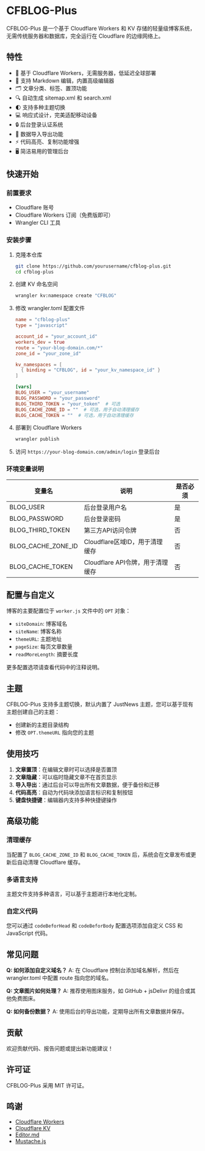 # CFBLOG-Plus

CFBLOG-Plus 是一个基于 Cloudflare Workers 和 KV 存储的轻量级博客系统，无需传统服务器和数据库，完全运行在 Cloudflare 的边缘网络上。

## 特性

- 🚀 基于 Cloudflare Workers，无需服务器，低延迟全球部署
- 📝 支持 Markdown 编辑，内置高级编辑器
- 🗂️ 文章分类、标签、置顶功能
- 🔍 自动生成 sitemap.xml 和 search.xml
- 🌓 支持多种主题切换
- 💻 响应式设计，完美适配移动设备
- 🔒 后台登录认证系统
- 🔄 数据导入导出功能
- ⚡ 代码高亮、复制功能增强
- 🖥️ 简洁易用的管理后台

## 快速开始

### 前置要求

- Cloudflare 账号
- Cloudflare Workers 订阅（免费版即可）
- Wrangler CLI 工具

### 安装步骤

1. 克隆本仓库
   ```bash
   git clone https://github.com/yourusername/cfblog-plus.git
   cd cfblog-plus
   ```

2. 创建 KV 命名空间
   ```bash
   wrangler kv:namespace create "CFBLOG"
   ```

3. 修改 wrangler.toml 配置文件
   ```toml
   name = "cfblog-plus"
   type = "javascript"
   
   account_id = "your_account_id"
   workers_dev = true
   route = "your-blog-domain.com/*"
   zone_id = "your_zone_id"
   
   kv_namespaces = [
     { binding = "CFBLOG", id = "your_kv_namespace_id" }
   ]
   
   [vars]
   BLOG_USER = "your_username"
   BLOG_PASSWORD = "your_password"
   BLOG_THIRD_TOKEN = "your_token"  # 可选
   BLOG_CACHE_ZONE_ID = ""  # 可选，用于自动清理缓存
   BLOG_CACHE_TOKEN = ""  # 可选，用于自动清理缓存
   ```

4. 部署到 Cloudflare Workers
   ```bash
   wrangler publish
   ```

5. 访问 `https://your-blog-domain.com/admin/login` 登录后台

### 环境变量说明

| 变量名 | 说明 | 是否必须 |
|-------|------|---------|
| BLOG_USER | 后台登录用户名 | 是 |
| BLOG_PASSWORD | 后台登录密码 | 是 |
| BLOG_THIRD_TOKEN | 第三方API访问令牌 | 否 |
| BLOG_CACHE_ZONE_ID | Cloudflare区域ID，用于清理缓存 | 否 |
| BLOG_CACHE_TOKEN | Cloudflare API令牌，用于清理缓存 | 否 |

## 配置与自定义

博客的主要配置位于 `worker.js` 文件中的 `OPT` 对象：

- `siteDomain`: 博客域名
- `siteName`: 博客名称
- `themeURL`: 主题地址
- `pageSize`: 每页文章数量
- `readMoreLength`: 摘要长度

更多配置选项请查看代码中的注释说明。

## 主题

CFBLOG-Plus 支持多主题切换，默认内置了 JustNews 主题，您可以基于现有主题创建自己的主题：

- 创建新的主题目录结构
- 修改 `OPT.themeURL` 指向您的主题

## 使用技巧

1. **文章置顶**：在编辑文章时可以选择是否置顶
2. **文章隐藏**：可以临时隐藏文章不在首页显示
3. **导入导出**：通过后台可以导出所有文章数据，便于备份和迁移
4. **代码高亮**：自动为代码块添加语言标识和复制按钮
5. **键盘快捷键**：编辑器内支持多种快捷键操作

## 高级功能

### 清理缓存

当配置了 `BLOG_CACHE_ZONE_ID` 和 `BLOG_CACHE_TOKEN` 后，系统会在文章发布或更新后自动清理 Cloudflare 缓存。

### 多语言支持

主题文件支持多种语言，可以基于主题进行本地化定制。

### 自定义代码

您可以通过 `codeBeforHead` 和 `codeBeforBody` 配置选项添加自定义 CSS 和 JavaScript 代码。

## 常见问题

**Q: 如何添加自定义域名？**
A: 在 Cloudflare 控制台添加域名解析，然后在 wrangler.toml 中配置 route 指向您的域名。

**Q: 文章图片如何处理？**
A: 推荐使用图床服务，如 GitHub + jsDelivr 的组合或其他免费图床。

**Q: 如何备份数据？**
A: 使用后台的导出功能，定期导出所有文章数据并保存。

## 贡献

欢迎贡献代码、报告问题或提出新功能建议！

## 许可证

CFBLOG-Plus 采用 MIT 许可证。

## 鸣谢

- [Cloudflare Workers](https://workers.cloudflare.com/)
- [Cloudflare KV](https://www.cloudflare.com/products/workers-kv/)
- [Editor.md](https://github.com/pandao/editor.md)
- [Mustache.js](https://github.com/janl/mustache.js) 
